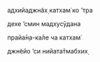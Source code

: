 адхийаджн̃ах̣ катхам̇ ко ’тра

дехе ’смин мадхусӯдана

прайа̄н̣а-ка̄ле ча катхам̇

джн̃ейо ’си нийата̄тмабхих̣